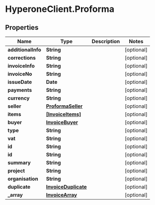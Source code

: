 # HyperoneClient.Proforma

## Properties

Name | Type | Description | Notes
------------ | ------------- | ------------- | -------------
**additionalInfo** | **String** |  | [optional] 
**corrections** | **String** |  | [optional] 
**invoiceInfo** | **String** |  | [optional] 
**invoiceNo** | **String** |  | [optional] 
**issueDate** | **Date** |  | [optional] 
**payments** | **String** |  | [optional] 
**currency** | **String** |  | [optional] 
**seller** | [**ProformaSeller**](ProformaSeller.md) |  | [optional] 
**items** | [**[InvoiceItems]**](InvoiceItems.md) |  | [optional] 
**buyer** | [**InvoiceBuyer**](InvoiceBuyer.md) |  | [optional] 
**type** | **String** |  | [optional] 
**vat** | **String** |  | [optional] 
**id** | **String** |  | [optional] 
**id** | **String** |  | [optional] 
**summary** | **String** |  | [optional] 
**project** | **String** |  | [optional] 
**organisation** | **String** |  | [optional] 
**duplicate** | [**InvoiceDuplicate**](InvoiceDuplicate.md) |  | [optional] 
**_array** | [**InvoiceArray**](InvoiceArray.md) |  | [optional] 


